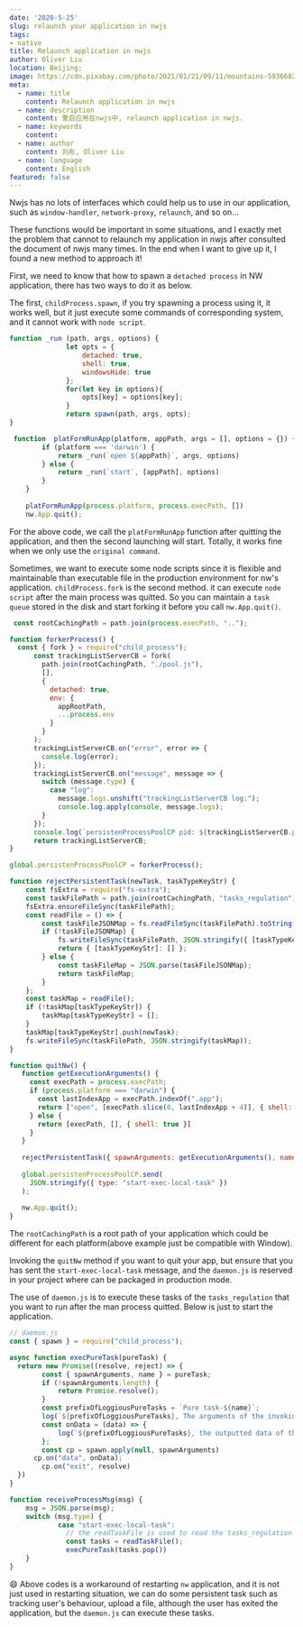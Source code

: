 ```yaml
---
date: '2020-5-25'
slug: relaunch your application in nwjs
tags:
- native
title: Relaunch application in nwjs
author: Oliver Liu
location: Beijing;
image: https://cdn.pixabay.com/photo/2021/01/21/09/11/mountains-5936682_960_720.jpg
meta:
  - name: title
    content: Relaunch application in nwjs
  - name: description
    content: 重启应用在nwjs中, relaunch application in nwjs.
  - name: keywords
    content: 
  - name: author
    content: 刘彤, Oliver Liu
  - name: language
    content: English
featured: false
---
```


Nwjs has no lots of interfaces which could help us to use in our application, such as `window-handler`,
`network-proxy`, `relaunch`, and so on...

These functions would be important in some situations, and I exactly met the problem that cannot to relaunch my application
in nwjs after consulted the document of nwjs many times. In the end when I want to give up it, I found a new method to approach it!

First, we need to know that how to spawn a `detached process` in NW application, there has two ways to do it as below.

The first, `childProcess.spawn`, if you try spawning a process using it, it works well, but it just execute some 
commands of corresponding system, and it cannot work with `node script`.

```javascript
function _run (path, args, options) {
              let opts = {
                  detached: true,
                  shell: true,
                  windowsHide: true
              };
              for(let key in options){
                  opts[key] = options[key];
              }
              return spawn(path, args, opts);
}

 function  platFormRunApp(platform, appPath, args = [], options = {}) {
        if (platform === 'darwin') {
            return _run(`open ${appPath}`, args, options)
        } else {
            return _run(`start`, [appPath], options)
        }
    }
    
    platFormRunApp(process.platform, process.execPath, [])
    nw.App.quit();
```

For the above code, we call the `platFormRunApp` function after quitting the application, and then the second launching will start.
Totally, it works fine when we only use the `original command`. 

Sometimes, we want to execute some node scripts since it is flexible and maintainable than executable file in the production environment for nw's application. 
`childProcess.fork` is the second method.  it can execute `node script` after the main process was quitted. So you can maintain a 
`task queue` stored in the disk and start forking it before you call `nw.App.quit()`.

```javascript
 const rootCachingPath = path.join(process.execPath, "..");

function forkerProcess() {
  const { fork } = require("child_process");
      const trackingListServerCB = fork(
        path.join(rootCachingPath, "./pool.js"),
        [],
        {
          detached: true,
          env: {
            appRootPath,
            ...process.env
          }
        }
      );
      trackingListServerCB.on("error", error => {
        console.log(error);
      });
      trackingListServerCB.on("message", message => {
        switch (message.type) {
          case "log":
            message.logs.unshift("trackingListServerCB log:");
            console.log.apply(console, message.logs);
        }
      });
      console.log(`persistenProcessPoolCP pid: ${trackingListServerCB.pid}`);
      return trackingListServerCB;
}

global.persistenProcessPoolCP = forkerProcess();

function rejectPersistentTask(newTask, taskTypeKeyStr) {
    const fsExtra = require("fs-extra");
  	const taskFilePath = path.join(rootCachingPath, "tasks_regulation");
  	fsExtra.ensureFileSync(taskFilePath);
  	const readFile = () => {
  		const taskFileJSONMap = fs.readFileSync(taskFilePath).toString();
  		if (!taskFileJSONMap) {
  			fs.writeFileSync(taskFilePath, JSON.stringify({ [taskTypeKeyStr]: [] }));
  			return { [taskTypeKeyStr]: [] };
  		} else {
  			const taskFileMap = JSON.parse(taskFileJSONMap);
  			return taskFileMap;
  		}
  	};
  	const taskMap = readFile();
  	if (!taskMap[taskTypeKeyStr]) {
  		taskMap[taskTypeKeyStr] = [];
  	}
  	taskMap[taskTypeKeyStr].push(newTask);
  	fs.writeFileSync(taskFilePath, JSON.stringify(taskMap));
}

function quitNw() {
   function getExecutionArguments() {
     const execPath = process.execPath;
     if (process.platform === "darwin") {
       const lastIndexApp = execPath.indexOf(".app");
       return ["open", [execPath.slice(0, lastIndexApp + 4)], { shell: true }]
     } else {
       return [execPath, [], { shell: true }]
     }
   }
   
   rejectPersistentTask({ spawnArguments: getExecutionArguments(), name: "relaunch" },  "pureTasks" )
   
   global.persistenProcessPoolCP.send(
     JSON.stringify({ type: "start-exec-local-task" })
   );
   
   nw.App.quit();
}

```

The `rootCachingPath` is a root path of your application which could be different for each platform(above example just be compatible with Window).

Invoking the `quitNw` method if you want to quit your app, but ensure that you has sent the `start-exec-local-task` message,
and the `daemon.js` is reserved in your project where can be packaged in production mode.

The use of `daemon.js` is to execute these tasks of the `tasks_regulation` that you want to run after the man process quitted. 
Below is just to start the application.

```javascript
// daemon.js
const { spawn } = require("child_process");

async function execPureTask(pureTask) {
  return new Promise((resolve, reject) => {
    	const { spawnArguments, name } = pureTask;
    	if (!spawnArguments.length) {
    		return Promise.resolve();
    	}
    	const prefixOfLoggiousPureTasks = `Pure task-${name}`;
    	log(`${prefixOfLoggiousPureTasks}, The arguments of the invoking spawn is, ${spawnArguments.join(",")}`);
    	const onData = (data) => {
    		log(`${prefixOfLoggiousPureTasks}, the outputted data of the pure task is, ${data}`);
    	};
    	const cp = spawn.apply(null, spawnArguments)
      cp.on("data", onData);
    	cp.on("exit", resolve)
  })
}

function receiveProcessMsg(msg) {
  	msg = JSON.parse(msg);
  	switch (msg.type) {
  	  		case "start-exec-local-task":
  	  		  // the readTaskFile is used to read the tasks_regulation file
  	  		  const tasks = readTaskFile();
  	  		  execPureTask(tasks.pop())
  	}
}

```

😄 Above codes is a workaround of restarting `nw` application, and it is not just used in restarting situation, we can do some persistent task
such as tracking user's behaviour, upload a file, although the user has exited the application, but the `daemon.js` can execute these tasks.
